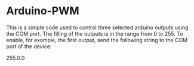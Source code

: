 # Arduino-PWM
This is a simple code used to control three selected arduino outputs using the COM port. The filling of the outputs is in the range from 0 to 255. To enable, for example, the first output, send the following string to the COM port of the device:

255.0.0
